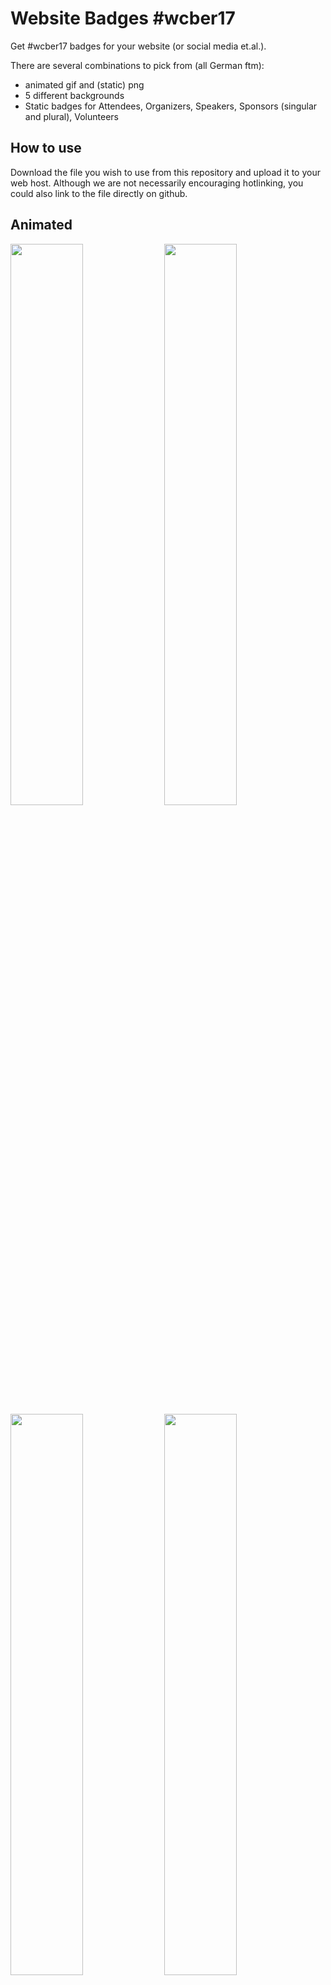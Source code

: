 # Website Badges #wcber17

Get #wcber17 badges for your website (or social media et.al.).

There are several combinations to pick from (all German ftm):

* animated gif and (static) png
* 5 different backgrounds
* Static badges for Attendees, Organizers, Speakers, Sponsors (singular and plural), Volunteers

## How to use

Download the file you wish to use from this repository and upload it to your web host. Although we are not necessarily encouraging hotlinking, you could also link to the file directly on github.

## Animated

<img src="./neutral/neutral-1.gif" width="48%"> <img src="./neutral/neutral-2.gif" width="48%">
<img src="./neutral/neutral-3.gif" width="48%"> <img src="./neutral/neutral-4.gif" width="48%">
<img src="./neutral/neutral-5.gif" width="48%"> <img src="./neutral/neutral.gif" width="48%">

## Attendees

<img src="./attendee/attendee-de-1.png" width="48%"> <img src="./attendee/attendee-de-2.png" width="48%">
<img src="./attendee/attendee-de-3.png" width="48%"> <img src="./attendee/attendee-de-4.png" width="48%">
<img src="./attendee/attendee-de-5.png" width="48%">

## Organizers

<img src="./orga/orga-de-1.png" width="48%"> <img src="./orga/orga-de-2.png" width="48%">
<img src="./orga/orga-de-3.png" width="48%"> <img src="./orga/orga-de-4.png" width="48%">
<img src="./orga/orga-de-5.png" width="48%">

## Speakers

<img src="./speaker/speaker-de-1.png" width="48%"> <img src="./speaker/speaker-de-2.png" width="48%">
<img src="./speaker/speaker-de-3.png" width="48%"> <img src="./speaker/speaker-de-4.png" width="48%">
<img src="./speaker/speaker-de-5.png" width="48%">

## Sponsors

### Singular

<img src="./sponsor/sponsor-s-de-1.png" width="48%"> <img src="./sponsor/sponsor-s-de-2.png" width="48%">
<img src="./sponsor/sponsor-s-de-3.png" width="48%"> <img src="./sponsor/sponsor-s-de-4.png" width="48%">
<img src="./sponsor/sponsor-s-de-5.png" width="48%">

### Plural

<img src="./sponsor/sponsor-p-de-1.png" width="48%"> <img src="./sponsor/sponsor-p-de-2.png" width="48%">
<img src="./sponsor/sponsor-p-de-3.png" width="48%"> <img src="./sponsor/sponsor-p-de-4.png" width="48%">
<img src="./sponsor/sponsor-p-de-5.png" width="48%">

## Volunteers

<img src="./volunteer/volunteer-de-1.png" width="48%"> <img src="./volunteer/volunteer-de-2.png" width="48%">
<img src="./volunteer/volunteer-de-3.png" width="48%"> <img src="./volunteer/volunteer-de-4.png" width="48%">
<img src="./volunteer/volunteer-de-5.png" width="48%">

## License

The WordPress and WordCamp names and logo are licensed by the [http://wordpressfoundation.org/trademark-policy/](WordPress Foundation).  
The original background images are copyrighted by [Alexander Goller](https://alexandergoller.com). The right of use have been granted to WordCamp Berlin, the creation of the badges and the use on the webpage for [WordCamp Berlin 2017](https://2017.berlin.wordcamp.org/).<br>

### Want to create your own version?
Make sure you have [`git lfs`](https://git-lfs.github.com/) installed. <br>
Clone this repository. <br>
For static pngs use `src/badges.psd` for animated gifs use `src/badges.aep` and adapt to your liking. 

__We would greatly appreciate a pull request on this repository with all new, translated or updated badges.__ 
